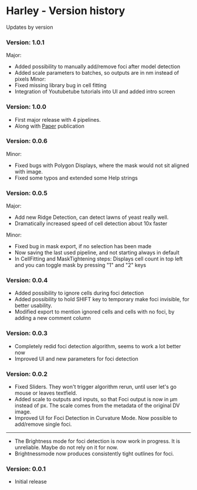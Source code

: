 # Harley - Version history
Updates by version

### Version: 1.0.1
Major:
- Added possibility to manually add/remove foci after model detection
- Added scale parameters to batches, so outputs are in nm instead of pixels
Minor:
- Fixed missing library bug in cell fitting
- Integration of Youtubetube tutorials into UI and added intro screen
### Version: 1.0.0
- First major release with 4 pipelines.
- Along with [Paper](https://www.biorxiv.org/content/10.1101/2021.11.29.470484v1?rss=1) publication

### Version: 0.0.6
Minor:
- Fixed bugs with Polygon Displays, where the mask would not sit aligned with image.
- Fixed some typos and extended some Help strings
### Version: 0.0.5
Major:
- Add new Ridge Detection, can detect lawns of yeast really well.
- Dramatically increased speed of cell detection about 10x faster 

Minor:
- Fixed bug in mask export, if no selection has been made
- Now saving the last used pipeline, and not starting always in default
- In CellFitting and MaskTightening steps: Displays cell count in top left and you can toggle mask by pressing "1" and "2" keys

### Version: 0.0.4
- Added possibility to ignore cells during foci detection
- Added possibility to hold SHIFT key to temporary make foci invisible, for better usability.
- Modified export to mention ignored cells and cells with no foci, by adding a new comment column

### Version: 0.0.3
- Completely redid foci detection algorithm, seems to work a lot better now
- Improved UI and new parameters for foci detection

### Version: 0.0.2
- Fixed Sliders. They won't trigger algorithm rerun, until user let's go mouse or leaves textfield.
- Added scale to outputs and inputs, so that Foci output is now in µm instead of px. The scale comes from the metadata of the original DV image.
- Improved UI for Foci Detection in Curvature Mode. Now possible to add/remove single foci.
  
---
- The Brightness mode for foci detection is now work in progress. It is unreliable. Maybe do not rely on it for now.
- Brightnessmode now produces consistently tight outlines for foci. 

### Version: 0.0.1
 
- Initial release 